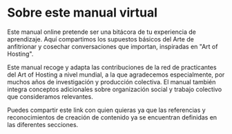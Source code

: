 # Sobre este manual virtual

Este manual online pretende ser una bitácora de tu experiencia de aprendizaje. Aquí compartimos los supuestos básicos del Arte de anfitrionar y cosechar conversaciones que importan, inspiradas en "Art of Hosting".

Este manual recoge y adapta las contribuciones de la red de practicantes del Art of Hosting a nivel mundial, a la que agradecemos especialmente, por muchos años de investigación y producción colectiva. El manual también integra conceptos adicionales sobre organización social y trabajo colectivo que consideramos relevantes.

Puedes compartir este link con quien quieras ya que las referencias y reconocimientos de creación de contenido ya se encuentran definidas en las diferentes secciones.

